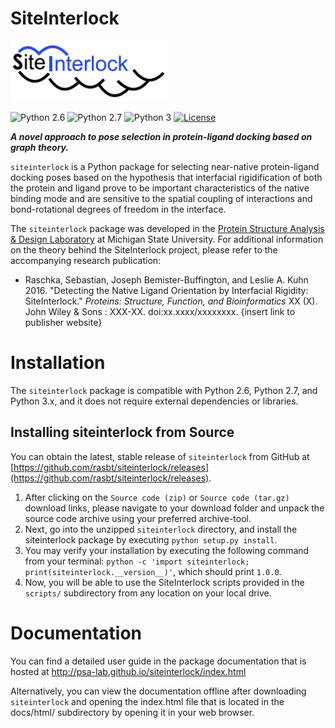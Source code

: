 # SiteInterlock

<div style="max-width:50%;">
<img src="images/logo.png" alt="SiteInterlock Logo">
</div>

![Python 2.6](https://img.shields.io/badge/python-2.6-blue.svg)
![Python 2.7](https://img.shields.io/badge/python-2.7-blue.svg)
![Python 3](https://img.shields.io/badge/python-3-blue.svg)
[![License](https://img.shields.io/badge/license-GPLv3-blue.svg)](/license/index.html)



***A novel approach to pose selection in protein-ligand docking based on graph theory.***

`siteinterlock` is a Python package for selecting near-native protein-ligand docking poses based on the hypothesis that interfacial rigidification of both the protein and ligand prove to be important characteristics of the native binding mode and are sensitive to the spatial coupling of interactions and bond-rotational degrees of freedom in the interface.

The `siteinterlock` package was developed in the [Protein Structure Analysis & Design Laboratory](http://www.kuhnlab.bmb.msu.edu) at Michigan State University. For additional information on the theory behind the SiteInterlock project, please refer to the accompanying research publication:

- Raschka, Sebastian, Joseph Bemister-Buffington, and Leslie A. Kuhn 2016. "Detecting the Native Ligand Orientation by Interfacial Rigidity: SiteInterlock." *Proteins: Structure, Function, and Bioinformatics* XX (X). John Wiley & Sons : XXX-XX. doi:xx.xxxx/xxxxxxxx.
 {insert link to publisher website}

# Installation

The `siteinterlock` package is compatible with Python 2.6, Python 2.7, and Python 3.x, and it does not require external dependencies or libraries.


## Installing siteinterlock from Source

You can obtain the latest, stable release of `siteinterlock` from GitHub at [https://github.com/rasbt/siteinterlock/releases](https://github.com/rasbt/siteinterlock/releases).

1. After clicking on the `Source code (zip)` or `Source code (tar.gz)` download links, please navigate to your download folder and unpack the source code archive using your preferred archive-tool.
2. Next, go into the unzipped `siteinterlock` directory, and install the siteinterlock package by executing `python setup.py install`.
3. You may verify your installation by executing the following command from your terminal: `python -c 'import siteinterlock; print(siteinterlock.__version__)'`, which should print `1.0.0`.
4. Now, you will be able to use the SiteInterlock scripts provided in the `scripts/` subdirectory from any location on your local drive.


# Documentation

You can find a detailed user guide in the package documentation that is hosted at http://psa-lab.github.io/siteinterlock/index.html

Alternatively, you can view the documentation offline after downloading `siteinterlock` and opening the index.html file that is located in the docs/html/ subdirectory by opening it in your web browser.
